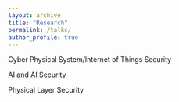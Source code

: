 ```yaml
---
layout: archive
title: "Research"
permalink: /talks/
author_profile: true
---
```


Cyber Physical System/Internet of Things Security

AI and AI Security

Physical Layer Security
